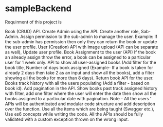 # sampleBackend

Requirment of this project is

Book (CRUD) API.
Create Admin using the API.
Create another role, Sab-Admin.
Assign permission to the sub-admin to manage the user.
Example: If the sub-admin has permission then only they can return the book or update the user profile.
User (Creation) API with image upload (API can be separate as well), Update user profile.
Book Assignment to the user (API) If the book an already assign throw the error, a book can be assigned to a particular user for 1 week only.
API to show all user-assigned books (Add filter for the book title, Number of days book assigned (Example- If a book is taken for already 2 days then take 2 as an input and show all the books), add a filter showing all the books for more than 8 days).
Return book API for the user.
Books track history with all the users populating (Add a filter - based on book id).
Add pagination in the API. 
Show books past track assigned history with filter, add one filter where the user will enter the date then show all the books assigned to a particular date with pagination.
Note - All the users ' APIs will be authenticated and modular code structure and add description over the function.
Use all the items which are being taught (Swagger etc.), Use es6 concepts while writing the code.
All the APIs should be fully validated with a custom exception thrown on the wrong input.